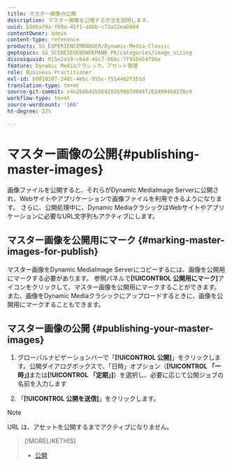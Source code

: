 ```yaml
---
title: マスター画像の公開
description: マスター画像を公開する方法を説明します。
uuid: b56ba79a-f89a-45f1-a8bb-c73a22eab8d4
contentOwner: admin
content-type: reference
products: SG_EXPERIENCEMANAGER/Dynamic-Media-Classic
geptopics: SG_SCENESEVENONDEMAND_PK/categories/image_sizing
discoiquuid: 815e2a19-c64d-45c7-96bc-7f955e54f56e
feature: Dynamic Mediaクラシック，アセット管理
role: Business Practitioner
exl-id: b0010107-248c-4ebc-955c-7514462f351d
translation-type: tm+mt
source-git-commit: c4e2b8b42b56420269087d0d4f262490464270c0
workflow-type: tm+mt
source-wordcount: '160'
ht-degree: 22%

---
```


# マスター画像の公開{#publishing-master-images}

画像ファイルを公開すると、それらがDynamic MediaImage Serverに公開され、Webサイトやアプリケーションで画像ファイルを利用できるようになります。 さらに、公開処理中に、Dynamic MediaクラシックはWebサイトやアプリケーションに必要なURL文字列もアクティブにします。

## マスター画像を公開用にマーク {#marking-master-images-for-publish}

マスター画像をDynamic MediaImage Serverにコピーするには、画像を公開用にマークする必要があります。 参照パネルで&#x200B;**[!UICONTROL 公開用にマーク]**&#x200B;アイコンをクリックして、マスター画像を公開用にマークすることができます。 また、画像をDynamic Mediaクラシックにアップロードするときに、画像を公開用にマークすることもできます。

## マスター画像の公開 {#publishing-your-master-images}

1. グローバルナビゲーションバーで「**[!UICONTROL 公開]**」をクリックします。公開ダイアログボックスで、「日時」オプション（**[!UICONTROL 「一時」]**&#x200B;または&#x200B;**[!UICONTROL 「定期」]**）を選択し、必要に応じて公開ジョブの名前を入力します

1. 「**[!UICONTROL 公開を送信]**」をクリックします。

>[!NOTE]
>
>URL は、アセットを公開するまでアクティブになりません。

>[!MORELIKETHIS]
>
>* [公開](publishing-files.md#publishing_files)

